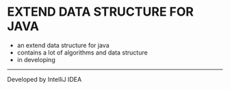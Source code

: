 # EXTEND DATA STRUCTURE FOR JAVA

- an extend data structure for java
- contains a lot of algorithms and data structure
- in developing

-----

Developed by IntelliJ IDEA
